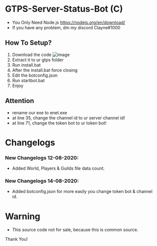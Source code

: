 # GTPS-Server-Status-Bot (C)
* You Only Need Node.js https://nodejs.org/en/download/
* If you have any problem, dm my discord Clayne#1000
## How To Setup?
 1. Download the code
 ![image](https://cdn.discordapp.com/attachments/703227581259841607/742316353616085062/Screenshot_2020-08-10-16-37-19-878_com.microsoft.rdc.android.png)
 2. Extract it to ur gtps folder
 2. Run install.bat
 3. After the install.bat force closing
 4. Edit the botconfig.json
 5. Run startbot.bat
 6. Enjoy
## Attention
 * rename our exe to enet.exe
 * at line 35, change the channel id to ur server channel id!
 * at line 71, change the token bot to ur token bot!
# Changelogs
 ### New Changelogs 12-08-2020: 
   * Added World, Players & Guilds file data count.
 ### New Changelogs 14-08-2020:
   * Added botconfig.json for more easily you change token bot & channel id.
# Warning
* This source code not for sale, because this is common source.

Thank You!
